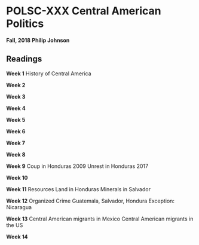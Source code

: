 # POLSC-XXX Central American Politics
**Fall, 2018**
**Philip Johnson**

## Readings

**Week 1**
History of Central America

**Week 2**


**Week 3**

**Week 4**

**Week 5**

**Week 6**

**Week 7**

**Week 8**

**Week 9**
Coup in Honduras 2009
Unrest in Honduras 2017

**Week 10**

**Week 11**
Resources
Land in Honduras
Minerals in Salvador

**Week 12**
Organized Crime
Guatemala, Salvador, Hondura
Exception: Nicaragua

**Week 13**
Central American migrants in Mexico
Central American migrants in the US

**Week 14**
